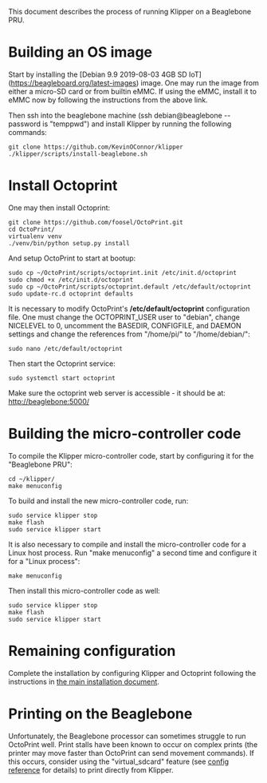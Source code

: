 This document describes the process of running Klipper on a Beaglebone
PRU.

Building an OS image
====================

Start by installing the
[Debian 9.9 2019-08-03 4GB SD IoT]
(https://beagleboard.org/latest-images) image.
One may run the image from either a micro-SD card or from
builtin eMMC. If using the eMMC, install it to eMMC now by
following the instructions from the above link.

Then ssh into the beaglebone machine (ssh debian@beaglebone --
password is "temppwd") and install Klipper by running the following
commands:
```
git clone https://github.com/KevinOConnor/klipper
./klipper/scripts/install-beaglebone.sh
```

Install Octoprint
=================

One may then install Octoprint:
```
git clone https://github.com/foosel/OctoPrint.git
cd OctoPrint/
virtualenv venv
./venv/bin/python setup.py install
```

And setup OctoPrint to start at bootup:
```
sudo cp ~/OctoPrint/scripts/octoprint.init /etc/init.d/octoprint
sudo chmod +x /etc/init.d/octoprint
sudo cp ~/OctoPrint/scripts/octoprint.default /etc/default/octoprint
sudo update-rc.d octoprint defaults
```

It is necessary to modify OctoPrint's **/etc/default/octoprint**
configuration file. One must change the OCTOPRINT_USER user to
"debian", change NICELEVEL to 0, uncomment the BASEDIR, CONFIGFILE,
and DAEMON settings and change the references from "/home/pi/" to
"/home/debian/":
```
sudo nano /etc/default/octoprint
```

Then start the Octoprint service:
```
sudo systemctl start octoprint
```

Make sure the octoprint web server is accessible - it should be at:
[http://beaglebone:5000/](http://beaglebone:5000/)

Building the micro-controller code
==================================

To compile the Klipper micro-controller code, start by configuring it
for the "Beaglebone PRU":
```
cd ~/klipper/
make menuconfig
```

To build and install the new micro-controller code, run:
```
sudo service klipper stop
make flash
sudo service klipper start
```

It is also necessary to compile and install the micro-controller code
for a Linux host process. Run "make menuconfig" a second time and
configure it for a "Linux process":
```
make menuconfig
```

Then install this micro-controller code as well:
```
sudo service klipper stop
make flash
sudo service klipper start
```

Remaining configuration
=======================

Complete the installation by configuring Klipper and Octoprint
following the instructions in
[the main installation document](Installation.md#configuring-klipper).

Printing on the Beaglebone
==========================

Unfortunately, the Beaglebone processor can sometimes struggle to run
OctoPrint well. Print stalls have been known to occur on complex
prints (the printer may move faster than OctoPrint can send movement
commands). If this occurs, consider using the "virtual_sdcard" feature
(see [config reference](Config_Reference.md#virtual_sdcard) for
details) to print directly from Klipper.
